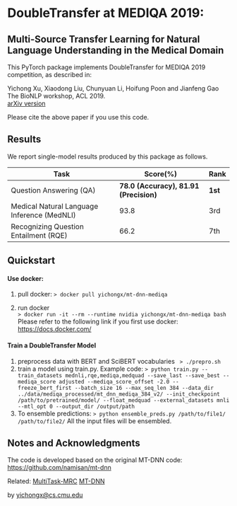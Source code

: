 # DoubleTransfer at MEDIQA 2019: 
## Multi-Source Transfer Learning for Natural Language Understanding in the Medical Domain

This PyTorch package implements DoubleTransfer for MEDIQA 2019 competition, as described in:

Yichong Xu, Xiaodong Liu, Chunyuan Li, Hoifung Poon and Jianfeng Gao<br/>
The BioNLP workshop, ACL 2019.<br/>
[arXiv version](https://arxiv.org/abs/1906.04382)

Please cite the above paper if you use this code. 

## Results
We report single-model results produced by this package as follows.

| Task | Score(%) | Rank |
| ------- | ------- | ------- | 
| Question Answering (QA) | **78.0 (Accuracy), 81.91 (Precision)** | **1st**
| Medical Natural Language Inference (MedNLI) | 93.8 | 3rd |
| Recognizing Question Entailment (RQE) | 66.2 | 7th |

## Quickstart 

#### Use  docker:
1. pull docker: 
   ```> docker pull yichongx/mt-dnn-mediqa```

2. run docker </br>
   ```> docker run -it --rm --runtime nvidia yichongx/mt-dnn-mediqa bash``` </br>
    Please refer to the following link if you first use docker: https://docs.docker.com/


#### Train a DoubleTransfer Model
1. preprocess data with BERT and SciBERT vocabularies
   ``` > ./prepro.sh```
2. train a model using train.py. Example code:
   ``` > python train.py --train_datasets mednli,rqe,mediqa,medquad --save_last --save_best --mediqa_score adjusted --mediqa_score_offset -2.0 --freeze_bert_first --batch_size 16 --max_seq_len 384 --data_dir ../data/mediqa_processed/mt_dnn_mediqa_384_v2/ --init_checkpoint /path/to/pretrained/model/ --float_medquad --external_datasets mnli --mtl_opt 0 --output_dir /output/path ```
3. To ensemble predictions:
   ``` > python ensemble_preds.py /path/to/file1/ /path/to/file2/ ```
   All the input files will be ensembled.

## Notes and Acknowledgments
The code is developed based on the original MT-DNN code: https://github.com/namisan/mt-dnn

Related: <a href="https://arxiv.org/abs/1809.06963">MultiTask-MRC</a>
<a href="https://arxiv.org/abs/1901.11504">MT-DNN</a>


by
yichongx@cs.cmu.edu




